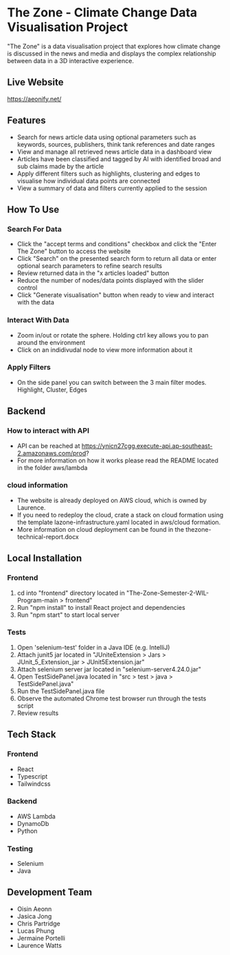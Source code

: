 # The Zone - Climate Change Data Visualisation Project

"The Zone" is a data visualisation project that explores how climate change is discussed in the news and media and displays the complex relationship between data in a 3D interactive experience.

## Live Website
https://aeonify.net/

## Features
- Search for news article data using optional parameters such as keywords, sources, publishers, think tank references and date ranges
- View and manage all retrieved news article data in a dashboard view
- Articles have been classified and tagged by AI with identified broad and sub claims made by the article
- Apply different filters such as highlights, clustering and edges to visualise how individual data points are connected
- View a summary of data and filters currently applied to the session
  
## How To Use
### Search For Data
- Click the "accept terms and conditions" checkbox and click the "Enter The Zone" button to access the website
- Click "Search" on the presented search form to return all data or enter optional search parameters to refine search results
- Review returned data in the "x articles loaded" button
- Reduce the number of nodes/data points displayed with the slider control
- Click "Generate visualisation" button when ready to view and interact with the data

### Interact With Data
- Zoom in/out or rotate the sphere. Holding ctrl key allows you to pan around the environment 
- Click on an indidivudal node to view more information about it

### Apply Filters
- On the side panel you can switch between the 3 main filter modes. Highlight, Cluster, Edges

## Backend
### How to interact with API
- API can be reached at https://ynicn27cgg.execute-api.ap-southeast-2.amazonaws.com/prod?
- For more information on how it works please read the README located in the folder aws/lambda

### cloud information
- The website is already deployed on AWS cloud, which is owned by Laurence. 
- If you need to redeploy the cloud, crate a stack on cloud formation using the template lazone-infrastructure.yaml located in aws/cloud formation.
- More information on cloud deployment can be found in the thezone-technical-report.docx

## Local Installation
### Frontend
1. cd into "frontend" directory located in "The-Zone-Semester-2-WIL-Program-main > frontend"
2. Run "npm install" to install React project and dependencies
3. Run "npm start" to start local server
   
### Tests
1. Open 'selenium-test' folder in a Java IDE (e.g. IntelliJ)
2. Attach junit5 jar located in "JUniteExtension > Jars > JUnit_5_Extension_jar > JUnit5Extension.jar"
3. Attach selenium server jar located in "selenium-server4.24.0.jar"
4. Open TestSidePanel.java located in "src > test > java > TestSidePanel.java"
5. Run the TestSidePanel.java file
6. Observe the automated Chrome test browser run through the tests script
7. Review results
   

## Tech Stack
### Frontend
- React
- Typescript
- Tailwindcss

### Backend
- AWS Lambda
- DynamoDb
- Python

### Testing
- Selenium
- Java

## Development Team
- Oisin Aeonn
- Jasica Jong
- Chris Partridge
- Lucas Phung
- Jermaine Portelli
- Laurence Watts
